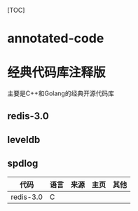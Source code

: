 [TOC]

# annotated-code


# 经典代码库注释版
主要是C++和Golang的经典开源代码库

## redis-3.0

## leveldb

## spdlog

|代码        | 语言         | 来源          | 主页         | 其他       |
|---         |---          |---           |---          |---         |
|redis-3.0   |   C         |              |             |            |